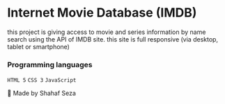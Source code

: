 # Internet Movie Database (IMDB)

this project is giving access to movie and series information by name search using the API of IMDB site.
this site is full responsive (via desktop, tablet or smartphone)

### Programming languages
`HTML 5` `CSS 3` `JavaScript`

:star2:	Made by Shahaf Seza
